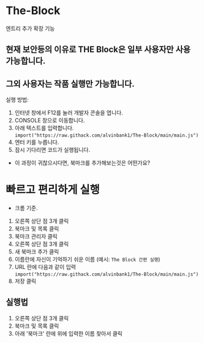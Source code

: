 # The-Block
엔트리 추가 확장 기능

## 현재 보안등의 이유로 THE Block은 일부 사용자만 사용 가능합니다.
## 그외 사용자는 작품 실행만 가능합니다.

실행 방법: 
1. 인터넷 창에서 F12를 눌러 개발자 콘솔을 엽니다.
2. CONSOLE 창으로 이동합니다.
3. 아래 텍스트를 입력합니다.
```import("https://raw.githack.com/alvinbank1/The-Block/main/main.js")```
4. 엔터 키를 누릅니다.
5. 잠시 기다리면 코드가 실행됩니다.

* 이 과정이 귀찮으시다면, 북마크를 추가해보는것은 어떤가요?

# 빠르고 편리하게 실행

* 크롬 기준.
1. 오른쪽 상단 점 3개 클릭
2. 북마크 및 목록 클릭
3. 북마크 관리자 클릭
4. 오른쪽 상단 점 3개 클릭
5. 새 북마크 추가 클릭
6. 이름란에 자신이 기억하기 쉬운 이름 (예시: ```The Block 간편 실행```)
7. URL 란에 다음과 같이 입력
   ```import("https://raw.githack.com/alvinbank1/The-Block/main/main.js")```
8. 저장 클릭
## 실행법
1. 오른쪽 상단 점 3개 클릭
2. 북마크 및 목록 클릭
3. 아래 '북마크' 란에 위에 입력한 이름 찾아서 클릭
